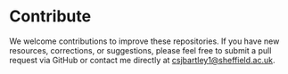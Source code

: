 # Contribute
We welcome contributions to improve these repositories. If you have new resources, corrections, or suggestions, please feel free to submit a pull request via GitHub or contact me directly at csjbartley1@sheffield.ac.uk.